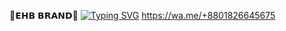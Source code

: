 🔻𝗘𝗛𝗕 𝗕𝗥𝗔𝗡𝗗🔻
[![Typing SVG](https://readme-typing-svg.demolab.com/?lines=welcome+To+My+Profile;EHB+HUB+TOOLS+Coder)](https://git.io/typing-svg)
https://wa.me/+8801826645675
